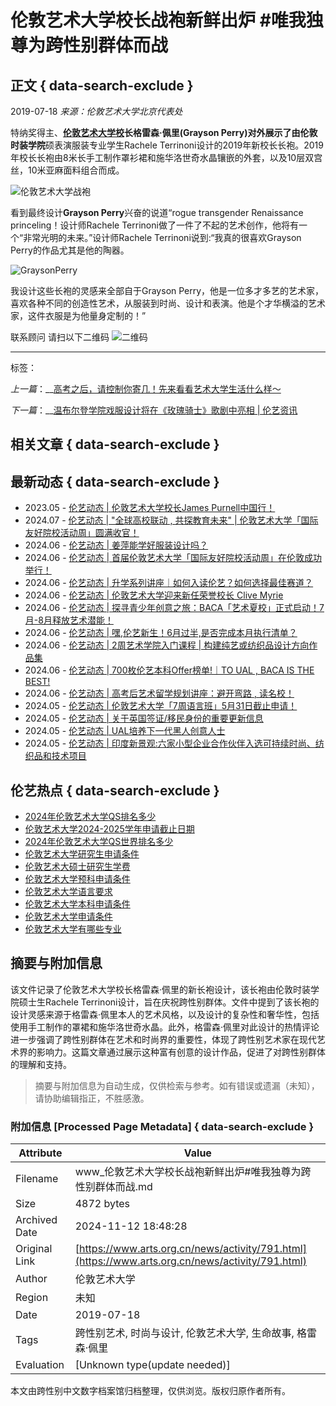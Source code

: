 # 伦敦艺术大学校长战袍新鲜出炉 #唯我独尊为跨性别群体而战

## 正文 { data-search-exclude }


2019-07-18 _来源：伦敦艺术大学北京代表处_

特纳奖得主、**[伦敦艺术大学校](https://www.arts.org.cn/)**长格雷森·佩里(Grayson Perry)对外展示了由**伦敦时装学院**硕表演服装专业学生Rachele Terrinoni设计的2019年新校长长袍。2019年校长长袍由8米长手工制作罩衫裙和施华洛世奇水晶镶嵌的外套，以及10层双宫丝，10米亚麻面料组合而成。 

![伦敦艺术大学战袍](https://www.arts.org.cn/uploadfile/2019/0718/20190718103138394.jpeg) 

看到最终设计**Grayson Perry**兴奋的说道“rogue transgender Renaissance princeling！设计师Rachele Terrinoni做了一件了不起的艺术创作，他将有一个“非常光明的未来。”设计师Rachele Terrinoni说到:“我真的很喜欢Grayson Perry的作品尤其是他的陶器。 

![GraysonPerry](https://www.arts.org.cn/uploadfile/2019/0718/20190718103220270.jpeg) 

我设计这些长袍的灵感来全部自于Grayson Perry，他是一位多才多艺的艺术家，喜欢各种不同的创造性艺术，从服装到时尚、设计和表演。他是个才华横溢的艺术家，这件衣服是为他量身定制的！” 

联系顾问 请扫以下二维码 ![二维码](https://www.arts.org.cn/uploadfile/2019/0718/20190718103703366.jpeg)

---

标签：

_上一篇_：__[高考之后，请控制你寄几！先来看看艺术大学生活什么样～](https://www.arts.org.cn/news/activity/790.html) 

_下一篇_：__[温布尔登学院戏服设计将在《玫瑰骑士》歌剧中亮相 | 伦艺资讯](https://www.arts.org.cn/news/activity/793.html) 

## 相关文章 { data-search-exclude }

[](https://jinshuju.net/f/gFYyOp)

## 最新动态 { data-search-exclude }

-   2023.05 - [伦艺动态 | 伦敦艺术大学校长James Purnell中国行！](https://www.arts.org.cn/news/activity/1897.html)
-   2024.07 - [伦艺动态 | "全球高校联动 , 共探教育未来" | 伦敦艺术大学「国际友好院校活动周」圆满收官！](https://www.arts.org.cn/news/activity/2159.html)
-   2024.06 - [伦艺动态 | 姜萍能学好服装设计吗？](https://www.arts.org.cn/news/activity/2158.html)
-   2024.06 - [伦艺动态 | 首届伦敦艺术大学「国际友好院校活动周」在伦敦成功举行！](https://www.arts.org.cn/news/activity/2157.html)
-   2024.06 - [伦艺动态 | 升学系列讲座｜如何入读伦艺？如何选择最佳赛道？](https://www.arts.org.cn/news/activity/2149.html)
-   2024.06 - [伦艺动态 | 伦敦艺术大学迎来新任荣誉校长 Clive Myrie](https://www.arts.org.cn/news/activity/2142.html)
-   2024.06 - [伦艺动态 | 探寻青少年创意之旅：BACA「艺术夏校」正式启动！7月-8月释放艺术潜能！](https://www.arts.org.cn/news/activity/2139.html)
-   2024.06 - [伦艺动态 | 嘿,伦艺新生！6月过半,是否完成本月执行清单？](https://www.arts.org.cn/news/activity/2138.html)
-   2024.06 - [伦艺动态 | 2周艺术学院入门课程 | 构建纯艺或纺织品设计方向作品集](https://www.arts.org.cn/news/activity/2128.html)
-   2024.06 - [伦艺动态 | 700枚伦艺本科Offer榜单!｜TO UAL , BACA IS THE BEST!](https://www.arts.org.cn/news/activity/2127.html)
-   2024.06 - [伦艺动态 | 高考后艺术留学规划讲座：避开弯路 , 读名校！](https://www.arts.org.cn/news/activity/2125.html)
-   2024.05 - [伦艺动态 | 伦敦艺术大学「7周语言班」5月31日截止申请！](https://www.arts.org.cn/news/activity/2124.html)
-   2024.05 - [伦艺动态 | 关于英国签证/移民身份的重要更新信息](https://www.arts.org.cn/news/activity/2123.html)
-   2024.05 - [伦艺动态 | UAL培养下一代黑人创意人士](https://www.arts.org.cn/news/activity/2122.html)
-   2024.05 - [伦艺动态 | 印度新景观:六家小型企业合作伙伴入选可持续时尚、纺织品和技术项目](https://www.arts.org.cn/news/activity/2121.html)

## 伦艺热点 { data-search-exclude }

-   [2024年伦敦艺术大学QS排名多少](https://www.arts.org.cn/news/cjwt/1707.html)
-   [伦敦艺术大学2024-2025学年申请截止日期](https://www.arts.org.cn/news/cjwt/1746.html)
-   [2024年伦敦艺术大学QS世界排名多少](https://www.arts.org.cn/news/cjwt/1933.html)
-   [伦敦艺术大学研究生申请条件](https://www.arts.org.cn/news/cjwt/1763.html)
-   [伦敦艺术大硕士研究生学费](https://www.arts.org.cn/news/cjwt/1773.html)
-   [伦敦艺术大学预科申请条件](https://www.arts.org.cn/news/cjwt/1760.html)
-   [伦敦艺术大学语言要求](https://www.arts.org.cn/news/cjwt/1782.html)
-   [伦敦艺术大学本科申请条件](https://www.arts.org.cn/news/cjwt/1762.html)
-   [伦敦艺术大学申请条件](https://www.arts.org.cn/news/cjwt/1764.html)
-   [伦敦艺术大学有哪些专业](https://www.arts.org.cn/news/cjwt/1975.html)

## 摘要与附加信息

<!-- tcd_abstract -->
该文件记录了伦敦艺术大学校长格雷森·佩里的新长袍设计，该长袍由伦敦时装学院硕士生Rachele Terrinoni设计，旨在庆祝跨性别群体。文件中提到了该长袍的设计灵感来源于格雷森·佩里本人的艺术风格，以及设计的复杂性和奢华性，包括使用手工制作的罩裙和施华洛世奇水晶。此外，格雷森·佩里对此设计的热情评论进一步强调了跨性别群体在艺术和时尚界的重要性，体现了跨性别艺术家在现代艺术界的影响力。这篇文章通过展示这种富有创意的设计作品，促进了对跨性别群体的理解和支持。
<!-- tcd_abstract_end -->

> 摘要与附加信息为自动生成，仅供检索与参考。如有错误或遗漏（未知），请协助编辑指正，不胜感激。

### 附加信息 [Processed Page Metadata] { data-search-exclude }

| Attribute       | Value                                  |
|-----------------|----------------------------------------|
| Filename        | www_伦敦艺术大学校长战袍新鲜出炉#唯我独尊为跨性别群体而战.md                             |
| Size            | 4872 bytes                           |
| Archived Date   | 2024-11-12 18:48:28                             |
| Original Link   | [https://www.arts.org.cn/news/activity/791.html](https://www.arts.org.cn/news/activity/791.html)                       |
| Author          | 伦敦艺术大学                               |
| Region          | 未知                               |
| Date            | 2019-07-18                                 |
| Tags            | 跨性别艺术, 时尚与设计, 伦敦艺术大学, 生命故事, 格雷森·佩里                                 |
| Evaluation            | [Unknown type(update needed)]                                 |
<!-- tcd_table_end -->

本文由跨性别中文数字档案馆归档整理，仅供浏览。版权归原作者所有。
